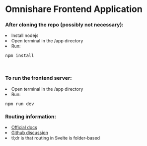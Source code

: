 # Omnishare Frontend Application

<p><h3>After cloning the repo (possibly not necessary):</h3></p>
<li>Install nodejs</li>
<li>Open terminal in the /app directory</li>
<li>Run:<pre>npm install</pre></li>
<br>
<p><h3>To run the frontend server:</h3></p>
<li>Open terminal in the /app directory</li>
<li>Run:<pre>npm run dev</pre></li>

<p><h3>Routing information:</h3></p>
<li><a href='https://kit.svelte.dev/docs/routing'>Official docs</a></li>
<li><a href='https://github.com/sveltejs/kit/discussions/5774#discussioncomment-3294867'>Github discussion</a></li>
<li>tl;dr is that routing in Svelte is folder-based</li>
